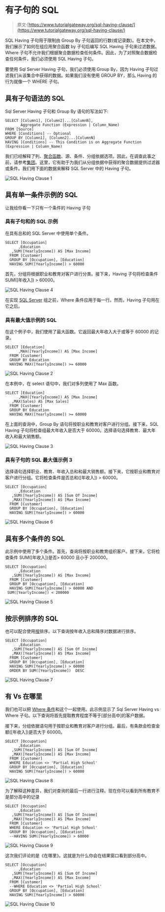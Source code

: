 # 有子句的 SQL

> 原文:[https://www.tutorialgateway.org/sql-having-clause/](https://www.tutorialgateway.org/sql-having-clause/)

SQL Having 子句用于限制由 Group By 子句返回的行数(或记录数)。在本文中，我们展示了如何在组应用聚合函数 by 子句后编写 SQL Having 子句来过滤数据。Where 子句不允许我们根据聚合数据检查任何条件。因此，为了对照聚合数据检查任何条件，我们必须使用 SQL Having 子句。

要使用 Sql Server Having 子句，我们必须使用 Group By，因为 Having 子句过滤我们从该集合中获得的数据。如果我们没有使用 GROUP BY，那么 Having 的行为就像一个 WHERE 子句。

## 具有子句语法的 SQL

Sql Server Having 子句和 Group By 语句的写法如下:

```
SELECT [Column1], [Column2]...[ColumnN],
       Aggregate Function (Expression | Column_Name) 
FROM [Source]
WHERE [Conditions] -- Optional
GROUP BY [Column1], [Column2]...[ColumnN]
HAVING [Conditions] -- This Condition is on Aggregate Function (Expression | Column_Name)
```

我们已经解释了列、[聚合函数](https://www.tutorialgateway.org/sql-aggregate-functions/)、源、条件、分组依据选项。因此，在调查此事之前，请参考[集团](https://www.tutorialgateway.org/sql-group-by-clause/)。这里，它有助于为我们从分组依据中获得的聚合数据提供过滤器或条件。我们用下面的数据来解释 SQL Server 中的 Having 子句。

![SQL Having Clause 1](img/75959b691c0c202d5b50241d2e3d98a9.png)

## 具有单一条件示例的 SQL

让我给你看一下只有一个条件的 Having 子句

### 具有子句和的 SQL 示例

在具有总和的 SQL Server 中使用单个条件。

```
SELECT [Occupation]
      ,Education
   ,SUM([YearlyIncome]) AS [Max Income]
  FROM [Customer] 
  GROUP BY [Occupation], [Education]
  HAVING SUM([YearlyIncome]) > 60000
```

首先，分组将根据职业和教育对客户进行分类。接下来，Having 子句将检查条件 SUM([年收入]) > 60000。

![SQL Having Clause 4](img/d7830eb8a4a506f4a3f4cc13355c4ee7.png)

在实现 [SQL Server](https://www.tutorialgateway.org/sql/) 组之前，Where 条件应用于每一行。然而，Having 子句用在它之后。

### 具有最大值示例的 SQL

在这个例子中，我们使用了最大函数。它返回最大年收入大于或等于 60000 的记录。

```
SELECT [Education]
      ,MAX([YearlyIncome]) AS [Max Income]
  FROM [Customer] 
  GROUP BY Education
  HAVING MAX([YearlyIncome]) >= 60000
```

![SQL Having Clause 2](img/9f15979776cdf4cfe66f11bd9602dbad.png)

在本例中，在 select 语句中，我们对多列使用了 Max 函数。

```
SELECT [Education]
      ,MAX([YearlyIncome]) AS [Max Income]
   ,MAX(Sales) AS [Max Sales]
  FROM [Customer] 
  GROUP BY Education
  HAVING MAX([YearlyIncome]) >= 60000
```

在上面的查询中，Group By 语句将按职业和教育对客户进行分组。接下来，SQL Having 子句将检查组最大年收入是否大于 60000。选择语句选择教育、最大年收入和最大销售额。

![SQL Having Clause 3](img/8d785b21141378699fdd7f2f8a78ad2d.png)

### 具有子句的 SQL 最大值示例 3

选择语句选择职业、教育、年收入总和和最大销售额。接下来，它按职业和教育对客户进行分组。它将检查条件是否总和([年收入]) > 60000。

```
SELECT [Occupation]
      ,Education
   ,SUM([YearlyIncome]) AS [Sum Of Income]
   ,MAX([YearlyIncome]) AS [Max Income]
  FROM [Customer] 
  GROUP BY [Occupation], [Education]
  HAVING SUM([YearlyIncome]) > 60000 
```

![SQL Having Clause 6](img/4b24df217e8fc3a2252a220ea2d3fc3d.png)

## 具有多个条件的 SQL

此示例中使用了多个条件。首先，查询将按职业和教育组织客户。接下来，它将检查条件 SUM([年收入])是否> 60000 且小于 200000。

```
SELECT [Occupation]
      ,Education
   ,SUM([YearlyIncome]) AS [Max Income]
  FROM [Customer] 
  GROUP BY [Occupation], [Education]
  HAVING SUM([YearlyIncome]) > 60000 AND
 SUM([YearlyIncome]) < 200000
```

![SQL Having Clause 5](img/4aa621401f9d0c04f5b97f0958f70ce8.png)

## 按示例排序的 SQL

也可以配合使用[按](https://www.tutorialgateway.org/sql-order-by-clause/)排序。以下查询按年收入总和降序对数据进行排序。

```
SELECT [Occupation]
      ,Education
   ,SUM([YearlyIncome]) AS [Sum Of Income]
   ,MAX([YearlyIncome]) AS [Max Income]
  FROM [Customer] 
  GROUP BY [Occupation], [Education]
  HAVING SUM([YearlyIncome]) > 60000 
  ORDER BY SUM([YearlyIncome])  DESC
```

![SQL Having Clause 7](img/dccb2aec0a2e91aabc83b6e566ec457e.png)

## 有 Vs 在哪里

我们也可以把 [Where 条件](https://www.tutorialgateway.org/sql-where-clause/)和这个一起使用。此示例显示了 Sql Server Having vs Where 子句。以下查询将首先提取教育程度不等于[部分高中]的客户数据。

接下来，分组依据语句用于按职业和教育对客户进行分组。最后，有条款会检查金额([年收入])是否大于 60000。

```
SELECT [Occupation]
      ,Education
   ,SUM([YearlyIncome]) AS [Sum Of Income]
   ,MAX([YearlyIncome]) AS [Max Income]
  FROM [Customer] 
  WHERE Education <> 'Partial High School'
  GROUP BY [Occupation], [Education]
  HAVING SUM([YearlyIncome]) > 60000 
```

![SQL Having Clause 8](img/353e67de1e323a99f156027a95b3c57d.png)

为了解释这种差异，我们对查询的最后一行进行注释。现在你可以看到所有教育不是部分高中的记录

```
SELECT [Occupation]
      ,Education
   ,SUM([YearlyIncome]) AS [Sum Of Income]
   ,MAX([YearlyIncome]) AS [Max Income]
  FROM [Customer] 
  WHERE Education <> 'Partial High School'
  GROUP BY [Occupation], [Education]
  --HAVING SUM([YearlyIncome]) > 60000 
```

![SQL Having Clause 9](img/2d500b54ec0f0604b05f3117226dfde0.png)

这次我们评论的是《在哪里》。这就是为什么你会在结果窗口看到部分高中。

```
SELECT [Occupation]
      ,Education
   ,SUM([YearlyIncome]) AS [Sum Of Income]
   ,MAX([YearlyIncome]) AS [Max Income]
  FROM [Customer] 
  --WHERE Education <> 'Partial High School'
  GROUP BY [Occupation], [Education]
  HAVING SUM([YearlyIncome]) > 60000 
```

![SQL Having Clause 10](img/2090e21910f19b50bb468abe29e1f2f5.png)